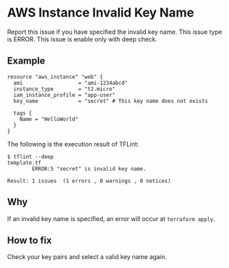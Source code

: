 # AWS Instance Invalid Key Name
Report this issue if you have specified the invalid key name. This issue type is ERROR. This issue is enable only with deep check.

## Example
```
resource "aws_instance" "web" {
  ami                  = "ami-1234abcd"
  instance_type        = "t2.micro"
  iam_instance_profile = "app-user"
  key_name             = "secret" # This key name does not exists 

  tags {
    Name = "HelloWorld"
  }
}
```

The following is the execution result of TFLint: 

```
$ tflint --deep
template.tf
        ERROR:5 "secret" is invalid key name.

Result: 1 issues  (1 errors , 0 warnings , 0 notices)
```

## Why
If an invalid key name is specified, an error will occur at `terraform apply`.

## How to fix
Check your key pairs and select a valid key name again.
